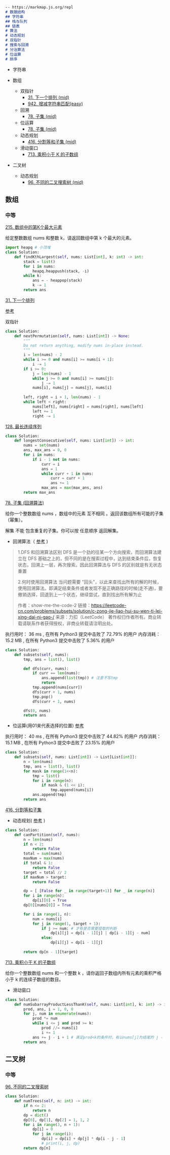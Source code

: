 ```markdown 
-- https://markmap.js.org/repl
# 数据结构
## 字符串
## 栈与队列
## 链表
# 算法
# 动态规划
# 双指针
# 搜索与回溯
# 分治算法
# 位运算
# 排序
```

- 字符串
  
- 数组
    - 双指针
        - [31. 下一个排列 (mid)](https://leetcode-cn.com/problems/next-permutation/)
        - [942. 增减字符串匹配(easy)](https://leetcode.cn/problems/di-string-match/)
    - 回溯
        - [78. 子集 (mid)](https://leetcode-cn.com/problems/subsets/)
    - 位运算
        - [78. 子集 (mid)](https://leetcode-cn.com/problems/subsets/)
    - 动态规划
        - [416. 分割等和子集 (mid)](https://leetcode-cn.com/problems/partition-equal-subset-sum/)
    - 滑动窗口
        - [713. 乘积小于 K 的子数组](https://leetcode-cn.com/problems/subarray-product-less-than-k/)
- 二叉树
    - 动态规划
        - [96. 不同的二叉搜索树 (mid)](https://leetcode-cn.com/problems/unique-binary-search-trees/)
    

## 数组
### 中等
[215. 数组中的第K个最大元素](https://leetcode-cn.com/problems/kth-largest-element-in-an-array/)

给定整数数组 nums 和整数 k，请返回数组中第 k 个最大的元素。

```python
import heapq # 小顶堆
class Solution:
    def findKthLargest(self, nums: List[int], k: int) -> int:
        stack = list()
        for i in nums:
            heapq.heappush(stack, -i)
        while k:
            ans = - heappop(stack)
            k -= 1
        return ans
```

[31. 下一个排列](https://leetcode-cn.com/problems/next-permutation/)

[参考](https://leetcode-cn.com/problems/next-permutation/solution/xia-yi-ge-pai-lie-by-leetcode-solution/)

双指针

```python
class Solution:
    def nextPermutation(self, nums: List[int]) -> None:
        """
        Do not return anything, modify nums in-place instead.
        """
        i = len(nums) - 2
        while i >= 0 and nums[i] >= nums[i + 1]:
            i -= 1
        if i >= 0:
            j = len(nums) - 1
            while j >= 0 and nums[i] >= nums[j]:
                j -= 1
            nums[i], nums[j] = nums[j], nums[i]
        
        left, right = i + 1, len(nums) - 1
        while left < right:
            nums[left], nums[right] = nums[right], nums[left]
            left += 1
            right -= 1
```

[128. 最长连续序列](https://leetcode-cn.com/problems/longest-consecutive-sequence/)

```python
class Solution:
    def longestConsecutive(self, nums: List[int]) -> int:
        nums = set(nums)
        ans, max_ans = 0, 0
        for i in nums:
            if i - 1 not in nums:
                curr = i 
                ans = 1 
                while curr + 1 in nums:
                    curr = curr + 1
                    ans += 1
                max_ans = max(max_ans, ans)
        return max_ans
```

[78. 子集 (回溯算法)](https://leetcode-cn.com/problems/subsets/)

给你一个整数数组 nums ，数组中的元素 互不相同 。返回该数组所有可能的子集（幂集）。

解集 不能 包含重复的子集。你可以按 任意顺序 返回解集。

- 回溯算法（ [参考](https://leetcode-cn.com/problems/subsets/solution/c-zong-jie-liao-hui-su-wen-ti-lei-xing-dai-ni-gao-/) )

> 1.DFS 和回溯算法区别
DFS 是一个劲的往某一个方向搜索，而回溯算法建立在 DFS 基础之上的，但不同的是在搜索过程中，达到结束条件后，恢复状态，回溯上一层，再次搜索。因此回溯算法与 DFS 的区别就是有无状态重置
>
> 2.何时使用回溯算法
当问题需要 "回头"，以此来查找出所有的解的时候，使用回溯算法。即满足结束条件或者发现不是正确路径的时候(走不通)，要撤销选择，回退到上一个状态，继续尝试，直到找出所有解为止
> 
> 作者：show-me-the-code-2
链接：https://leetcode-cn.com/problems/subsets/solution/c-zong-jie-liao-hui-su-wen-ti-lei-xing-dai-ni-gao-/
来源：力扣（LeetCode）
著作权归作者所有。商业转载请联系作者获得授权，非商业转载请注明出处。

执行用时：
36 ms
, 在所有 Python3 提交中击败了
72.79%
的用户
内存消耗：
15.2 MB
, 在所有 Python3 提交中击败了
5.36%
的用户

```python
class Solution:
    def subsets(self, nums):
        tmp, ans = list(), list()

        def dfs(curr, nums):
            if curr == len(nums):
                ans.append(list(tmp)) # 注意不写tmp
                return
            tmp.append(nums[curr])
            dfs(curr + 1, nums)
            tmp.pop()
            dfs(curr + 1, nums)

        dfs(0, nums)
        return ans
```

- 位运算(用01来代表选择的位置) [参考](https://leetcode-cn.com/problems/subsets/solution/zi-ji-by-leetcode-solution/)

执行用时：
40 ms
, 在所有 Python3 提交中击败了
44.82%
的用户
内存消耗：
15.1 MB
, 在所有 Python3 提交中击败了
23.15%
的用户
```python
class Solution: 
    def subsets(self, nums: List[int]) -> List[List[int]]:
        n = len(nums)
        tmp, ans = list(), list()
        for mask in range(1<<n):
            tmp = list()
            for i in range(n):
                if mask & (1 << i):
                    tmp.append(nums[i])
            ans.append(tmp)
        return ans 
```

[416. 分割等和子集](https://leetcode-cn.com/problems/partition-equal-subset-sum/)

- 动态规划( [参考](https://leetcode-cn.com/problems/partition-equal-subset-sum/solution/fen-ge-deng-he-zi-ji-by-leetcode-solution/) )

```python
class Solution:
    def canPartition(self, nums):
        n = len(nums)
        if n < 2:
            return False
        total = sum(nums)
        maxNum = max(nums)
        if total & 1:
            return False
        target = total // 2
        if maxNum > target:
            return False

        dp = [ [False for _ in range(target+1)] for _ in range(n)]
        for i in range(n):
            dp[i][0] = True
        dp[0][nums[0]] = True

        for i in range(1, n):
            num = nums[i]
            for j in range(1, target + 1):
                if j >= num: # 才有是否需要提取的判断
                    dp[i][j] = dp[i - 1][j] | dp[i - 1][j - num]
                else:
                    dp[i][j] = dp[i - 1][j]
        
        return dp[n - 1][target]
```

[713. 乘积小于 K 的子数组](https://leetcode-cn.com/problems/subarray-product-less-than-k/)

给你一个整数数组 nums 和一个整数 k ，请你返回子数组内所有元素的乘积严格小于 k 的连续子数组的数目。

- 滑动窗口 

```python
class Solution:
    def numSubarrayProductLessThanK(self, nums: List[int], k: int) -> int:
        prod, ans, i = 1, 0, 0
        for j, num in enumerate(nums):
            prod *= num
            while i <= j and prod >= k:
                prod //= nums[i]
                i += 1
            ans += j - i + 1 # 满足prod<k的条件时，有以nums[j]为结尾的 j - i + 1 个数组
        return ans
```

## 二叉树

### 中等
[96. 不同的二叉搜索树](https://leetcode-cn.com/problems/unique-binary-search-trees/)

```python
class Solution:
    def numTrees(self, n: int) -> int:
        if n <= 2:
            return n 
        dp = dict()
        dp[0], dp[1], dp[2] = 1, 1, 2
        for i in range(3, n + 1):
            dp[i] = 0
            for j in range(i):
                dp[i] = dp[i] + dp[j] * dp[i - j - 1]
                # print(i, j, dp)
        return dp[n]
```


